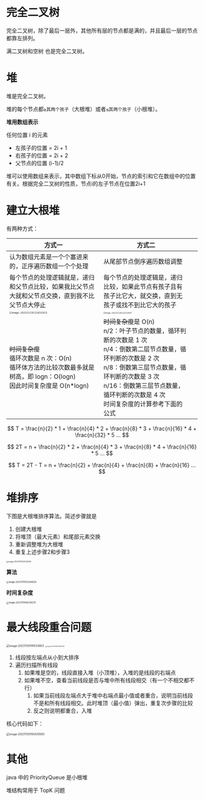 # 完全二叉树

完全二叉树，除了最后一层外，其他所有层的节点都是满的，并且最后一层的节点都靠左排列。

满二叉树和空树 也是完全二叉树。

# 堆

堆是完全二叉树。

堆的每个节点都`≥其两个孩子`（大根堆）或者`≤其两个孩子`（小根堆）。

**堆用数组表示**

任何位置 i 的元素

- 左孩子的位置 = 2i + 1
- 右孩子的位置 = 2i + 2
- 父节点的位置 (i-1)/2

堆可以使用数组来表示，其中数组下标从0开始，节点的索引和它在数组中的位置有关。根据完全二叉树的性质，节点i的左子节点在位置2i+1

# 建立大根堆

有两种方式：

| **方式一**                                                   | **方式二**                                                   |      |
| ------------------------------------------------------------ | ------------------------------------------------------------ | ---- |
| 认为数组元素是一个个塞进来的，正序遍历数组一个个处理         | 从尾部节点倒序遍历数组调整                                   |      |
| 每个节点的处理逻辑就是，递归和父节点比较，如果我比父节点大就和父节点交换，直到我不比父节点大停止 | 每个节点的处理逻辑是，递归比较，如果此节点有孩子且有孩子比它大，就交换，直到无孩子或找不到比它大的孩子 |      |
| <img src="C:\ImageA\image-20231119111652915.png" alt="image-20231119111652915" style="zoom:40%;" /> | <img src="C:\ImageA\image-20231119112122007.png" alt="image-20231119112122007" style="zoom:30%;" /> |      |
| ~~时间复杂度~~<br />循环次数是 n 次：O(n)<br />循环体方法的比较次数最多就是树高，即 logn：O(logn)<br />因此时间复杂度是 O(n*logn) | ~~时间复杂度~~是 O(n)<br />n/2：叶子节点的数量，循环判断的次数是 1 次<br />n/4：倒数第二层节点数量，循环判断的次数是 2 次<br />n/8：倒数第三层节点数量，循环判断的次数是 3 次<br />n/16：倒数第三层节点数量，循环判断的次数是 4 次<br />时间复杂度的计算参考下面的公式 |      |



$$
T = \frac{n}{2} * 1 + \frac{n}{4} * 2 + \frac{n}{8} * 3 + \frac{n}{16} * 4 + \frac{n}{32} * 5 ...
$$

$$
2T = n + \frac{n}{2} * 2 + \frac{n}{4} * 3 + \frac{n}{8} * 4 + \frac{n}{16} * 5 ...
$$

$$
T = 2T - T = n + \frac{n}{2} + \frac{n}{4} + \frac{n}{8} + \frac{n}{16} ...
$$

# 堆排序

下图是大根堆排序算法。简述步骤就是

1. 创建大根堆
2. 将堆顶（最大元素）和尾部元素交换
3. 重新调整堆为大根堆
4. 重复上述步骤2和步骤3

<img src="C:\ImageA\image-20231119124332549.png" alt="image-20231119124332549" style="zoom: 33%;" />

**算法**

<img src="C:\ImageA\image-20231119125340628.png" alt="image-20231119125340628" style="zoom:40%;" />

**时间复杂度**

<img src="C:\ImageA\image-20231119140210270.png" alt="image-20231119140210270" style="zoom:40%;" />

# 最大线段重合问题

<img src="C:\ImageA\image-20231130191533803.png" alt="image-20231130191533803" style="zoom:50%;" />

<img src="C:\ImageA\image-20231130190400559.png" alt="image-20231130190400559" style="zoom:25%;" />

1. 线段按左端点从小到大排序
2. 遍历扫描所有线段
   1. 如果堆是空的，线段直接入堆（小顶堆），入堆的是线段的右端点
   2. 如果堆不空，查看当前线段是否与堆中所有线段相交（有一个不相交都不行）
      1. 如果当前线段左端点大于堆中右端点最小值或者重合，说明当前线段不是和所有线段相交。此时堆顶（最小值）弹出，重复次步骤的比较
      2. 反之则说明都重合，入堆

核心代码如下：

<img src="C:\ImageA\image-20231130193430583.png" alt="image-20231130193430583" style="zoom:50%;" />

# 其他

java 中的 PriorityQueue 是小根堆

堆结构常用于 TopK 问题
